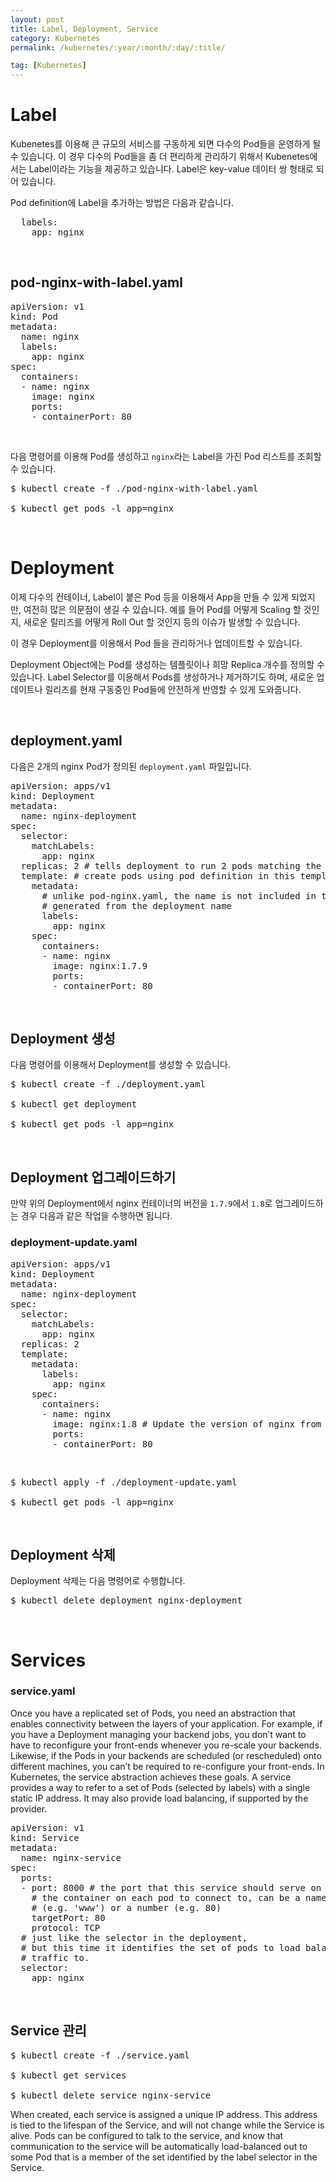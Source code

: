 ```yaml
---
layout: post
title: Label, Deployment, Service
category: Kubernetes
permalink: /kubernetes/:year/:month/:day/:title/

tag: [Kubernetes]
---
```

# Label

Kubenetes를 이용해 큰 규모의 서비스를 구동하게 되면 다수의 Pod들을 운영하게 될 수 있습니다. 이 경우 다수의 Pod들을 좀 더 편리하게 관리하기 위해서 Kubenetes에서는 Label이라는 기능을 제공하고 있습니다. Label은 key-value 데이터 쌍 형태로 되어 있습니다.

Pod definition에 Label을 추가하는 방법은 다음과 같습니다.

<pre class="prettyprint">
  labels:
    app: nginx
</pre>

<br>

## pod-nginx-with-label.yaml

<pre class="prettyprint">
apiVersion: v1
kind: Pod
metadata:
  name: nginx
  labels:
    app: nginx
spec:
  containers:
  - name: nginx
    image: nginx
    ports:
    - containerPort: 80
</pre>

<br>

다음 명령어를 이용해 Pod를 생성하고 `nginx`라는 Label을 가진 Pod 리스트를 조회할 수 있습니다.

<pre class="prettyprint">
$ kubectl create -f ./pod-nginx-with-label.yaml

$ kubectl get pods -l app=nginx
</pre>

<br>

# Deployment

이제 다수의 컨테이너, Label이 붙은 Pod 등을 이용해서 App을 만들 수 있게 되었지만, 여전히 많은 의문점이 생길 수 있습니다. 예를 들어 Pod를 어떻게 Scaling 할 것인지, 새로운 릴리즈를 어떻게 Roll Out 할 것인지 등의 이슈가 발생할 수 있습니다.

이 경우 Deployment를 이용해서 Pod 들을 관리하거나 업데이트할 수 있습니다.

Deployment Object에는 Pod를 생성하는 템플릿이나 희망 Replica 개수를 정의할 수 있습니다. Label Selector를 이용해서 Pods를 생성하거나 제거하기도 하며, 새로운 업데이트나 릴리즈를 현재 구동중인 Pod들에 안전하게 반영할 수 있게 도와줍니다.

<br>

## deployment.yaml

다음은 2개의 nginx Pod가 정의된 `deployment.yaml` 파일입니다.

<pre class="prettyprint">
apiVersion: apps/v1
kind: Deployment
metadata:
  name: nginx-deployment
spec:
  selector:
    matchLabels:
      app: nginx
  replicas: 2 # tells deployment to run 2 pods matching the template
  template: # create pods using pod definition in this template
    metadata:
      # unlike pod-nginx.yaml, the name is not included in the meta data as a unique name is
      # generated from the deployment name
      labels:
        app: nginx
    spec:
      containers:
      - name: nginx
        image: nginx:1.7.9
        ports:
        - containerPort: 80
</pre>

<br>

## Deployment 생성

다음 명령어를 이용해서 Deployment를 생성할 수 있습니다.

<pre class="prettyprint">
$ kubectl create -f ./deployment.yaml

$ kubectl get deployment

$ kubectl get pods -l app=nginx
</pre>

<br>

## Deployment 업그레이드하기

만약 위의 Deployment에서 nginx 컨테이너의 버전을 `1.7.9`에서 `1.8`로 업그레이드하는 경우 다음과 같은 작업을 수행하면 됩니다.

### deployment-update.yaml 

<pre class="prettyprint">
apiVersion: apps/v1
kind: Deployment
metadata:
  name: nginx-deployment
spec:
  selector:
    matchLabels:
      app: nginx
  replicas: 2
  template:
    metadata:
      labels:
        app: nginx
    spec:
      containers:
      - name: nginx
        image: nginx:1.8 # Update the version of nginx from 1.7.9 to 1.8
        ports:
        - containerPort: 80
</pre>

<br>

<pre class="prettyprint">
$ kubectl apply -f ./deployment-update.yaml

$ kubectl get pods -l app=nginx
</pre>

<br>

## Deployment 삭제

Deployment 삭제는 다음 명령어로 수행합니다.

<pre class="prettyprint">
$ kubectl delete deployment nginx-deployment
</pre>

<br>

# Services


### service.yaml

Once you have a replicated set of Pods, you need an abstraction that enables connectivity between the layers of your application. For example, if you have a Deployment managing your backend jobs, you don’t want to have to reconfigure your front-ends whenever you re-scale your backends. Likewise, if the Pods in your backends are scheduled (or rescheduled) onto different machines, you can’t be required to re-configure your front-ends. In Kubernetes, the service abstraction achieves these goals. A service provides a way to refer to a set of Pods (selected by labels) with a single static IP address. It may also provide load balancing, if supported by the provider.

<pre class="prettyprint">
apiVersion: v1
kind: Service
metadata:
  name: nginx-service
spec:
  ports:
  - port: 8000 # the port that this service should serve on
    # the container on each pod to connect to, can be a name
    # (e.g. 'www') or a number (e.g. 80)
    targetPort: 80
    protocol: TCP
  # just like the selector in the deployment,
  # but this time it identifies the set of pods to load balance
  # traffic to.
  selector:
    app: nginx
</pre>

<br>

## Service 관리

<pre class="prettyprint">
$ kubectl create -f ./service.yaml

$ kubectl get services

$ kubectl delete service nginx-service
</pre>

When created, each service is assigned a unique IP address. This address is tied to the lifespan of the Service, and will not change while the Service is alive. Pods can be configured to talk to the service, and know that communication to the service will be automatically load-balanced out to some Pod that is a member of the set identified by the label selector in the Service.
